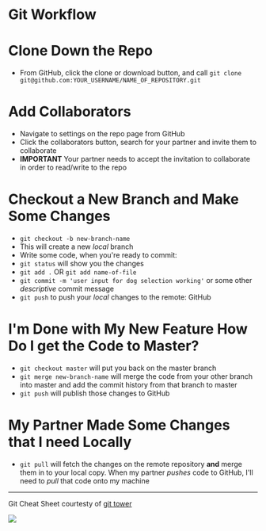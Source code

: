 # Git Workflow

# Clone Down the Repo

- From GitHub, click the clone or download button, and call `git clone git@github.com:YOUR_USERNAME/NAME_OF_REPOSITORY.git`

# Add Collaborators

- Navigate to settings on the repo page from GitHub
- Click the collaborators button, search for your partner and invite them to collaborate
- **IMPORTANT** Your partner needs to accept the invitation to collaborate in order to read/write to the repo

# Checkout a New Branch and Make Some Changes

- `git checkout -b new-branch-name`
- This will create a new _local_ branch
- Write some code, when you're ready to commit:
- `git status` will show you the changes
- `git add .` OR `git add name-of-file`
- `git commit -m 'user input for dog selection working'` or some other _descriptive_ commit message
- `git push` to push your _local_ changes to the remote: GitHub

# I'm Done with My New Feature How Do I get the Code to Master?

- `git checkout master` will put you back on the master branch
- `git merge new-branch-name` will merge the code from your other branch into master and add the commit history from that branch to master
- `git push` will publish those changes to GitHub

# My Partner Made Some Changes that I need Locally

- `git pull` will fetch the changes on the remote repository **and** merge them in to your local copy. When my partner _pushes_ code to GitHub, I'll need to _pull_ that code onto my machine

---

Git Cheat Sheet courtesty of [git tower][git_tower]

![][git_cheat_sheet]

<!-- MD VARS FTW -->

[git_cheat_sheet]: https://www.git-tower.com/blog/content/posts/54-git-cheat-sheet/git-cheat-sheet-large01.png
[git_tower]: https://www.git-tower.com/blog/git-cheat-sheet/
